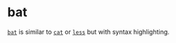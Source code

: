 # bat

[`bat`](https://github.com/sharkdp/bat) is similar to [`cat`](/terminal/cat.md) or [`less`](/terminal/less.md) but with syntax highlighting.

